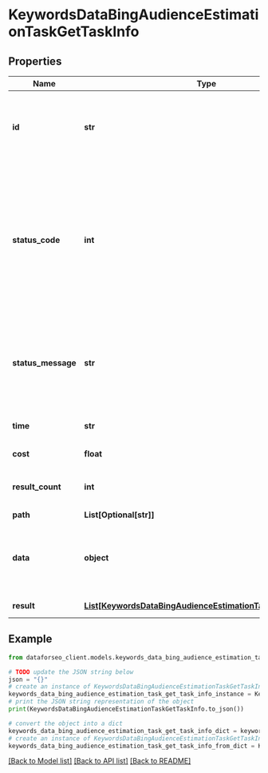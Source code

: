 # KeywordsDataBingAudienceEstimationTaskGetTaskInfo


## Properties

Name | Type | Description | Notes
------------ | ------------- | ------------- | -------------
**id** | **str** | task identifier unique task identifier in our system in the UUID format | [optional] 
**status_code** | **int** | status code of the task generated by DataForSEO, can be within the following range: 10000-60000 you can find the full list of the response codes here | [optional] 
**status_message** | **str** | informational message of the task you can find the full list of general informational messages here | [optional] 
**time** | **str** | execution time, seconds | [optional] 
**cost** | **float** | total tasks cost, USD | [optional] 
**result_count** | **int** | number of elements in the result array | [optional] 
**path** | **List[Optional[str]]** | URL path | [optional] 
**data** | **object** | contains the same parameters that you specified in the POST request | [optional] 
**result** | [**List[KeywordsDataBingAudienceEstimationTaskGetResultInfo]**](KeywordsDataBingAudienceEstimationTaskGetResultInfo.md) | array of results | [optional] 

## Example

```python
from dataforseo_client.models.keywords_data_bing_audience_estimation_task_get_task_info import KeywordsDataBingAudienceEstimationTaskGetTaskInfo

# TODO update the JSON string below
json = "{}"
# create an instance of KeywordsDataBingAudienceEstimationTaskGetTaskInfo from a JSON string
keywords_data_bing_audience_estimation_task_get_task_info_instance = KeywordsDataBingAudienceEstimationTaskGetTaskInfo.from_json(json)
# print the JSON string representation of the object
print(KeywordsDataBingAudienceEstimationTaskGetTaskInfo.to_json())

# convert the object into a dict
keywords_data_bing_audience_estimation_task_get_task_info_dict = keywords_data_bing_audience_estimation_task_get_task_info_instance.to_dict()
# create an instance of KeywordsDataBingAudienceEstimationTaskGetTaskInfo from a dict
keywords_data_bing_audience_estimation_task_get_task_info_from_dict = KeywordsDataBingAudienceEstimationTaskGetTaskInfo.from_dict(keywords_data_bing_audience_estimation_task_get_task_info_dict)
```
[[Back to Model list]](../README.md#documentation-for-models) [[Back to API list]](../README.md#documentation-for-api-endpoints) [[Back to README]](../README.md)


